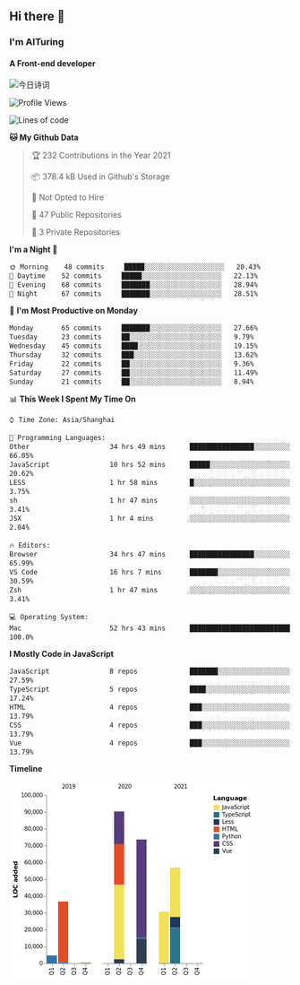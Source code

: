 ## Hi there 👋
### I'm AITuring
#### A Front-end developer

<!-- <img src="./dhx.gif" width="400px"/> -->
<img alt="今日诗词" src="https://v2.jinrishici.com/one.svg" style="max-width:100%; display: block; margin: 0 auto;">


<!--START_SECTION:waka-->
![Profile Views](http://img.shields.io/badge/Profile%20Views-4-blue)

![Lines of code](https://img.shields.io/badge/From%20Hello%20World%20I%27ve%20Written-293462%20lines%20of%20code-blue)

**🐱 My Github Data** 

> 🏆 232 Contributions in the Year 2021
 > 
> 📦 378.4 kB Used in Github's Storage 
 > 
> 🚫 Not Opted to Hire
 > 
> 📜 47 Public Repositories 
 > 
> 🔑 3 Private Repositories  
 > 
**I'm a Night 🦉** 

```text
🌞 Morning    48 commits     █████░░░░░░░░░░░░░░░░░░░░   20.43% 
🌆 Daytime    52 commits     █████░░░░░░░░░░░░░░░░░░░░   22.13% 
🌃 Evening    68 commits     ███████░░░░░░░░░░░░░░░░░░   28.94% 
🌙 Night      67 commits     ███████░░░░░░░░░░░░░░░░░░   28.51%

```
📅 **I'm Most Productive on Monday** 

```text
Monday       65 commits     ███████░░░░░░░░░░░░░░░░░░   27.66% 
Tuesday      23 commits     ██░░░░░░░░░░░░░░░░░░░░░░░   9.79% 
Wednesday    45 commits     ████░░░░░░░░░░░░░░░░░░░░░   19.15% 
Thursday     32 commits     ███░░░░░░░░░░░░░░░░░░░░░░   13.62% 
Friday       22 commits     ██░░░░░░░░░░░░░░░░░░░░░░░   9.36% 
Saturday     27 commits     ██░░░░░░░░░░░░░░░░░░░░░░░   11.49% 
Sunday       21 commits     ██░░░░░░░░░░░░░░░░░░░░░░░   8.94%

```


📊 **This Week I Spent My Time On** 

```text
⌚︎ Time Zone: Asia/Shanghai

💬 Programming Languages: 
Other                    34 hrs 49 mins      ████████████████░░░░░░░░░   66.05% 
JavaScript               10 hrs 52 mins      █████░░░░░░░░░░░░░░░░░░░░   20.62% 
LESS                     1 hr 58 mins        █░░░░░░░░░░░░░░░░░░░░░░░░   3.75% 
sh                       1 hr 47 mins        ░░░░░░░░░░░░░░░░░░░░░░░░░   3.41% 
JSX                      1 hr 4 mins         ░░░░░░░░░░░░░░░░░░░░░░░░░   2.04%

🔥 Editors: 
Browser                  34 hrs 47 mins      ████████████████░░░░░░░░░   65.99% 
VS Code                  16 hrs 7 mins       ███████░░░░░░░░░░░░░░░░░░   30.59% 
Zsh                      1 hr 47 mins        ░░░░░░░░░░░░░░░░░░░░░░░░░   3.41%

💻 Operating System: 
Mac                      52 hrs 43 mins      █████████████████████████   100.0%

```

**I Mostly Code in JavaScript** 

```text
JavaScript               8 repos             ███████░░░░░░░░░░░░░░░░░░   27.59% 
TypeScript               5 repos             ████░░░░░░░░░░░░░░░░░░░░░   17.24% 
HTML                     4 repos             ███░░░░░░░░░░░░░░░░░░░░░░   13.79% 
CSS                      4 repos             ███░░░░░░░░░░░░░░░░░░░░░░   13.79% 
Vue                      4 repos             ███░░░░░░░░░░░░░░░░░░░░░░   13.79%

```


**Timeline**

![Chart not found](https://raw.githubusercontent.com/AITuring/AITuring/main/charts/bar_graph.png) 


<!--END_SECTION:waka-->


